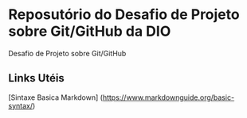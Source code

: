 # Reposutório do Desafio de Projeto sobre Git/GitHub da DIO
Desafio de Projeto sobre Git/GitHub

## Links Utéis
[Sintaxe Basica Markdown] (https://www.markdownguide.org/basic-syntax/)
